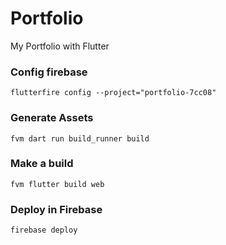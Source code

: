 # Portfolio

My Portfolio with Flutter

### Config firebase

```
flutterfire config --project="portfolio-7cc08"
```

### Generate Assets

```
fvm dart run build_runner build
```

### Make a build

```
fvm flutter build web
```

### Deploy in Firebase

```
firebase deploy
```